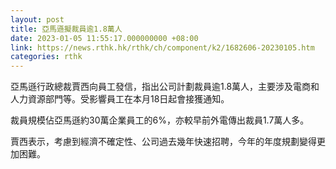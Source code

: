 ```yaml
---
layout: post
title: 亞馬遜擬裁員逾1.8萬人
date: 2023-01-05 11:55:17.000000000 +08:00
link: https://news.rthk.hk/rthk/ch/component/k2/1682606-20230105.htm
categories: rthk
---
```


亞馬遜行政總裁賈西向員工發信，指出公司計劃裁員逾1.8萬人，主要涉及電商和人力資源部門等。受影響員工在本月18日起會接獲通知。

裁員規模佔亞馬遜約30萬企業員工的6%，亦較早前外電傳出裁員1.7萬人多。

賈西表示，考慮到經濟不確定性、公司過去幾年快速招聘，今年的年度規劃變得更加困難。
